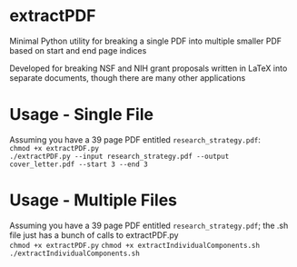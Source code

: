 # extractPDF
Minimal Python utility for breaking a single PDF into multiple smaller PDF based on start and end page indices

Developed for breaking NSF and NIH grant proposals written in LaTeX into separate documents, though there are many other applications

# Usage - Single File
Assuming you have a 39 page PDF entitled `research_strategy.pdf`:  
`chmod +x extractPDF.py`  
`./extractPDF.py --input research_strategy.pdf --output cover_letter.pdf --start 3 --end 3`


# Usage - Multiple Files  
Assuming you have a 39 page PDF entitled `research_strategy.pdf`; the .sh file just has a bunch of calls to extractPDF.py  
`chmod +x extractPDF.py` 
`chmod +x extractIndividualComponents.sh`   
`./extractIndividualComponents.sh`  


